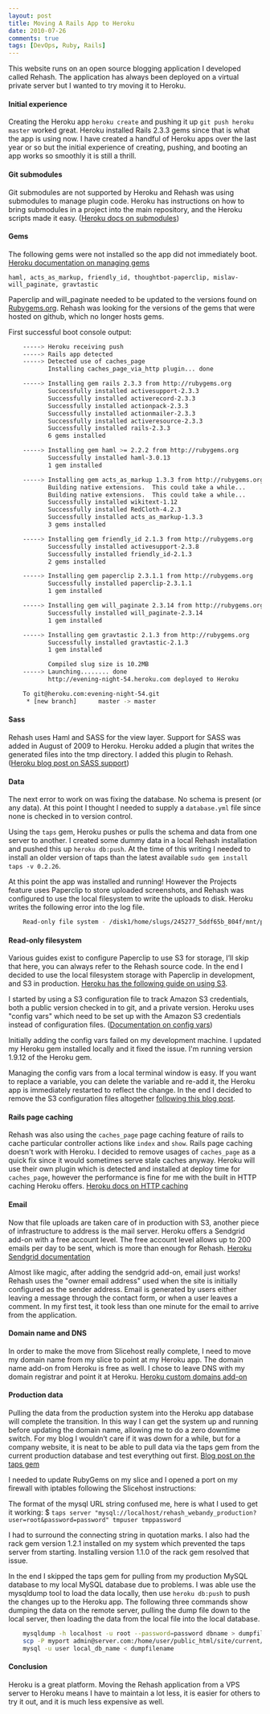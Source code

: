 ```yaml
---
layout: post
title: Moving A Rails App to Heroku
date: 2010-07-26
comments: true
tags: [DevOps, Ruby, Rails]
---
```


This website runs on an open source blogging application I developed called Rehash. The application has always been deployed on a virtual private server but I wanted to try moving it to Heroku. 

#### Initial experience

Creating the Heroku app `heroku create` and pushing it up `git push heroku master` worked great. Heroku installed Rails 2.3.3 gems since that is what the app is using now. I have created a handful of Heroku apps over the last year or so but the initial experience of creating, pushing, and booting an app works so smoothly it is still a thrill.

#### Git submodules

Git submodules are not supported by Heroku and Rehash was using submodules to manage plugin code. Heroku has instructions on how to bring submodules in a project into the main repository, and the Heroku scripts made it easy. ([Heroku docs on submodules](http://docs.heroku.com/constraints#git-submodules))

#### Gems

The following gems were not installed so the app did not immediately boot. [Heroku documentation on managing gems](http://docs.heroku.com/gems)

    haml, acts_as_markup, friendly_id, thoughtbot-paperclip, mislav-will_paginate, gravtastic  

Paperclip and will_paginate needed to be updated to the versions found on [Rubygems.org](http://rubygems.org). Rehash was looking for the versions of the gems that were hosted on github, which no longer hosts gems.

First successful boot console output:

``` bash
    -----> Heroku receiving push
    -----> Rails app detected
    -----> Detected use of caches_page
           Installing caches_page_via_http plugin... done

    -----> Installing gem rails 2.3.3 from http://rubygems.org
           Successfully installed activesupport-2.3.3
           Successfully installed activerecord-2.3.3
           Successfully installed actionpack-2.3.3
           Successfully installed actionmailer-2.3.3
           Successfully installed activeresource-2.3.3
           Successfully installed rails-2.3.3
           6 gems installed

    -----> Installing gem haml >= 2.2.2 from http://rubygems.org
           Successfully installed haml-3.0.13
           1 gem installed

    -----> Installing gem acts_as_markup 1.3.3 from http://rubygems.org
           Building native extensions.  This could take a while...
           Building native extensions.  This could take a while...
           Successfully installed wikitext-1.12
           Successfully installed RedCloth-4.2.3
           Successfully installed acts_as_markup-1.3.3
           3 gems installed

    -----> Installing gem friendly_id 2.1.3 from http://rubygems.org
           Successfully installed activesupport-2.3.8
           Successfully installed friendly_id-2.1.3
           2 gems installed

    -----> Installing gem paperclip 2.3.1.1 from http://rubygems.org
           Successfully installed paperclip-2.3.1.1
           1 gem installed

    -----> Installing gem will_paginate 2.3.14 from http://rubygems.org
           Successfully installed will_paginate-2.3.14
           1 gem installed

    -----> Installing gem gravtastic 2.1.3 from http://rubygems.org
           Successfully installed gravtastic-2.1.3
           1 gem installed

           Compiled slug size is 10.2MB
    -----> Launching........ done
           http://evening-night-54.heroku.com deployed to Heroku

    To git@heroku.com:evening-night-54.git
     * [new branch]      master -> master
```

#### Sass

Rehash uses Haml and SASS for the view layer. Support for SASS was added in August of 2009 to Heroku. Heroku added a plugin that writes the generated files into the tmp directory. I added this plugin to Rehash. ([Heroku blog post on SASS support](http://blog.heroku.com/archives/2009/8/18/heroku_sass/))

#### Data

The next error to work on was fixing the database. No schema is present (or any data). At this point I thought I needed to supply a `database.yml` file since none is checked in to version control.

Using the `taps` gem, Heroku pushes or pulls the schema and data from one server to another. I created some dummy data in a local Rehash installation and pushed this up `heroku db:push`. At the time of this writing I needed to install an older version of taps than the latest available `sudo gem install taps -v 0.2.26`.

At this point the app was installed and running! However the Projects feature uses Paperclip to store uploaded screenshots, and Rehash was configured to use the local filesystem to write the uploads to disk. Heroku writes the following error into the log file.

``` bash
    Read-only file system - /disk1/home/slugs/245277_5ddf65b_804f/mnt/public/system - Heroku has a read-only filesystem.  See http://docs.heroku.com/constraints#read-only-filesystem
```

#### Read-only filesystem

Various guides exist to configure Paperclip to use S3 for storage, I’ll skip that here, you can always refer to the Rehash source code. In the end I decided to use the local filesystem storage with Paperclip in development, and S3 in production. 
[Heroku has the following guide on using S3](http://docs.heroku.com/s3). 

I started by using a S3 configuration file to track Amazon S3 credentials, both a public version checked in to git, and a private version. Heroku uses "config vars" which need to be set up with the Amazon S3 credentials instead of configuration files. ([Documentation on config vars](http://docs.heroku.com/config-vars))

Initially adding the config vars failed on my development machine. I updated my Heroku gem installed locally and it fixed the issue. I'm running version 1.9.12 of the Heroku gem. 

Managing the config vars from a local terminal window is easy. If you want to replace a variable, you can delete the variable and re-add it, the Heroku app is immediately restarted to reflect the change. In the end I decided to remove the S3 configuration files altogether [following this blog post](http://blog.heroku.com/archives/2009/4/7/config-vars/).

#### Rails page caching

Rehash was also using the `caches_page` page caching feature of rails to cache particular controller actions like `index` and `show`. Rails page caching doesn't work with Heroku. I decided to remove usages of `caches_page` as a quick fix since it would sometimes serve stale caches anyway. Heroku will use their own plugin which is detected and installed at deploy time for `caches_page`, however the performance is fine for me with the built in HTTP caching Heroku offers. [Heroku docs on HTTP caching](http://docs.heroku.com/http-caching)

#### Email

Now that file uploads are taken care of in production with S3, another piece of infrastructure to address is the mail server. Heroku offers a Sendgrid add-on with a free account level. The free account level allows up to 200 emails per day to be sent, which is more than enough for Rehash. [Heroku Sendgrid documentation](http://docs.heroku.com/sendgrid) 

Almost like magic, after adding the sendgrid add-on, email just works! Rehash uses the "owner email address" used when the site is initially configured as the sender address. Email is generated by users either leaving a message through the contact form, or when a user leaves a comment. In my first test, it took less than one minute for the email to arrive from the application.

#### Domain name and DNS

In order to make the move from Slicehost really complete, I need to move my domain name from my slice to point at my Heroku app. The domain name add-on from Heroku is free as well. I chose to leave DNS with my domain registrar and point it at Heroku. [Heroku custom domains add-on](http://docs.heroku.com/custom-domains)

#### Production data

Pulling the data from the production system into the Heroku app database will complete the transition. In this way I can get the system up and running before updating the domain name, allowing me to do a zero downtime switch. For my blog I wouldn’t care if it was down for a while, but for a company website, it is neat to be able to pull data via the taps gem from the current production database and test everything out first. [Blog post on the taps gem](http://adam.heroku.com/past/2009/2/11/taps_for_easy_database_transfers/)

I needed to update RubyGems on my slice and I opened a port on my firewall with iptables following the Slicehost instructions: 

The format of the mysql URL string confused me, here is what I used to get it working:
$ `taps server "mysql://localhost/rehash_webandy_production?user=root&password=password" tmpuser tmppassword`

I had to surround the connecting string in quotation marks. I also had the rack gem version 1.2.1 installed on my system which prevented the taps server from starting. Installing version 1.1.0 of the rack gem resolved that issue.

In the end I skipped the taps gem for pulling from my production MySQL database to my local MySQL database due to problems. I was able use the mysqldump tool to load the data locally, then use `heroku db:push` to push the changes up to the Heroku app. The following three commands show dumping the data on the remote server, pulling the dump file down to the local server, then loading the data from the local file into the local database.

``` bash
    mysqldump -h localhost -u root --password=password dbname > dumpfilename
    scp -P myport admin@server.com:/home/user/public_html/site/current/dumpfilename .
    mysql -u user local_db_name < dumpfilename
```
    
#### Conclusion

Heroku is a great platform. Moving the Rehash application from a VPS server to Heroku means I have to maintain a lot less, it is easier for others to try it out, and it is much less expensive as well.
